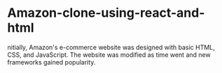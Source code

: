 # Amazon-clone-using-react-and-html
nitially, Amazon's e-commerce website was designed with basic HTML, CSS, and JavaScript. The  website was modified as time went and new frameworks gained popularity.
